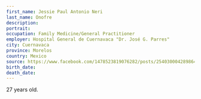 ```yaml
---
first_name: Jessie Paul Antonio Neri
last_name: Onofre
description: 
portrait: 
occupation: Family Medicine/General Practitioner
employer: Hospital General de Cuernavaca "Dr. José G. Parres"
city: Cuernavaca
province: Morelos
country: Mexico
source: https://www.facebook.com/1478523819076282/posts/2540300042898649?d=n&amp;sfns=mo
birth_date: 
death_date: 
---
```


27 years old.